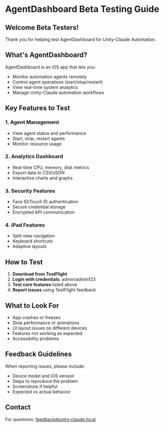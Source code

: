 # AgentDashboard Beta Testing Guide

## Welcome Beta Testers!

Thank you for helping test AgentDashboard for Unity-Claude Automation.

## What's AgentDashboard?

AgentDashboard is an iOS app that lets you:
- Monitor automation agents remotely
- Control agent operations (start/stop/restart)
- View real-time system analytics
- Manage Unity-Claude automation workflows

## Key Features to Test

### 1. Agent Management
- View agent status and performance
- Start, stop, restart agents
- Monitor resource usage

### 2. Analytics Dashboard
- Real-time CPU, memory, disk metrics
- Export data to CSV/JSON
- Interactive charts and graphs

### 3. Security Features
- Face ID/Touch ID authentication
- Secure credential storage
- Encrypted API communication

### 4. iPad Features
- Split view navigation
- Keyboard shortcuts
- Adaptive layouts

## How to Test

1. **Download from TestFlight**
2. **Login with credentials**: admin/admin123
3. **Test core features** listed above
4. **Report issues** using TestFlight feedback

## What to Look For

- App crashes or freezes
- Slow performance or animations
- UI layout issues on different devices
- Features not working as expected
- Accessibility problems

## Feedback Guidelines

When reporting issues, please include:
- Device model and iOS version
- Steps to reproduce the problem
- Screenshots if helpful
- Expected vs actual behavior

## Contact

For questions: feedback@unity-claude.local
